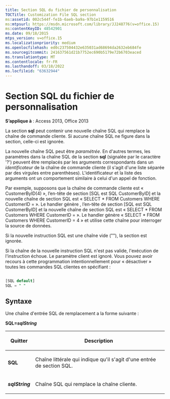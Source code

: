 ```yaml
---
title: Section SQL du fichier de personnalisation
TOCTitle: Customization File SQL section
ms:assetid: 002c544f-fe1b-6aeb-ba9a-97b1e1159516
ms:mtpsurl: https://msdn.microsoft.com/library/JJ248776(v=office.15)
ms:contentKeyID: 48542901
ms.date: 09/18/2015
mtps_version: v=office.15
ms.localizationpriority: medium
ms.openlocfilehash: ed0c237504432e635031ad68694da2632eb684fe
ms.sourcegitcommit: 241637561d21b7752ec690b5179e72b6703eaced
ms.translationtype: MT
ms.contentlocale: fr-FR
ms.lasthandoff: 03/18/2022
ms.locfileid: "63632944"
---
```

# <a name="customization-file-sql-section"></a>Section SQL du fichier de personnalisation


**S’applique à** : Access 2013, Office 2013

La section **sql** peut contenir une nouvelle chaîne SQL qui remplace la chaîne de commande cliente. Si aucune chaîne SQL ne figure dans la section, celle-ci est ignorée.

La nouvelle chaîne SQL peut être *paramétrée*. En d'autres termes, les paramètres dans la chaîne SQL de la section **sql** (signalée par le caractère '?') peuvent être remplacés par les arguments correspondants dans un *identificateur* de la chaîne de commande cliente (il s'agit d'une liste séparée par des virgules entre parenthèses). L'identificateur et la liste des arguments ont un comportement similaire à celui d'un appel de fonction.

Par exemple, supposons que la chaîne de commande cliente est « CustomerByID(4) », l’en-tête de section \[SQL est SQL CustomerByID\] et la nouvelle chaîne de section SQL est « SELECT \* FROM Customers WHERE CustomerID = ». Le handler génère , l’en-tête de section \[SQL est SQL CustomerByID\] et la nouvelle chaîne de section SQL est « SELECT \* FROM Customers WHERE CustomerID = ». Le handler génère « SELECT \* FROM Customers WHERE CustomerID = 4 » et utilise cette chaîne pour interroger la source de données.

Si la nouvelle instruction SQL est une chaîne vide (""), la section est ignorée.

Si la chaîne de la nouvelle instruction SQL n'est pas valide, l'exécution de l'instruction échoue. Le paramètre client est ignoré. Vous pouvez avoir recours à cette programmation intentionnellement pour « désactiver » toutes les commandes SQL clientes en spécifiant :

```sql 
 
[SQL default] 
SQL = " " 
```

## <a name="syntax"></a>Syntaxe

Une chaîne d'entrée SQL de remplacement a la forme suivante :

**SQL=*sqlString***

<table>
<colgroup>
<col />
<col />
</colgroup>
<thead>
<tr class="header">
<th><p>Quitter</p></th>
<th><p>Description</p></th>
</tr>
</thead>
<tbody>
<tr class="odd">
<td><p><strong>SQL</strong></p></td>
<td><p>Chaîne littérale qui indique qu'il s'agit d'une entrée de section SQL.</p></td>
</tr>
<tr class="even">
<td><p><strong><em>sqlString</em></strong></p></td>
<td><p>Chaîne SQL qui remplace la chaîne cliente.</p></td>
</tr>
</tbody>
</table>

